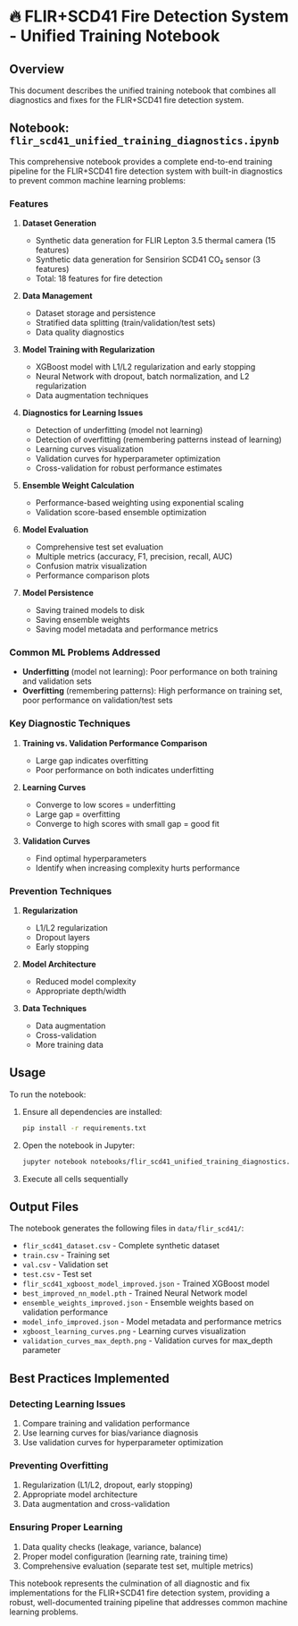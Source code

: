 # 🔥 FLIR+SCD41 Fire Detection System - Unified Training Notebook

## Overview

This document describes the unified training notebook that combines all diagnostics and fixes for the FLIR+SCD41 fire detection system.

## Notebook: `flir_scd41_unified_training_diagnostics.ipynb`

This comprehensive notebook provides a complete end-to-end training pipeline for the FLIR+SCD41 fire detection system with built-in diagnostics to prevent common machine learning problems:

### Features

1. **Dataset Generation**
   - Synthetic data generation for FLIR Lepton 3.5 thermal camera (15 features)
   - Synthetic data generation for Sensirion SCD41 CO₂ sensor (3 features)
   - Total: 18 features for fire detection

2. **Data Management**
   - Dataset storage and persistence
   - Stratified data splitting (train/validation/test sets)
   - Data quality diagnostics

3. **Model Training with Regularization**
   - XGBoost model with L1/L2 regularization and early stopping
   - Neural Network with dropout, batch normalization, and L2 regularization
   - Data augmentation techniques

4. **Diagnostics for Learning Issues**
   - Detection of underfitting (model not learning)
   - Detection of overfitting (remembering patterns instead of learning)
   - Learning curves visualization
   - Validation curves for hyperparameter optimization
   - Cross-validation for robust performance estimates

5. **Ensemble Weight Calculation**
   - Performance-based weighting using exponential scaling
   - Validation score-based ensemble optimization

6. **Model Evaluation**
   - Comprehensive test set evaluation
   - Multiple metrics (accuracy, F1, precision, recall, AUC)
   - Confusion matrix visualization
   - Performance comparison plots

7. **Model Persistence**
   - Saving trained models to disk
   - Saving ensemble weights
   - Saving model metadata and performance metrics

### Common ML Problems Addressed

- **Underfitting** (model not learning): Poor performance on both training and validation sets
- **Overfitting** (remembering patterns): High performance on training set, poor performance on validation/test sets

### Key Diagnostic Techniques

1. **Training vs. Validation Performance Comparison**
   - Large gap indicates overfitting
   - Poor performance on both indicates underfitting

2. **Learning Curves**
   - Converge to low scores = underfitting
   - Large gap = overfitting
   - Converge to high scores with small gap = good fit

3. **Validation Curves**
   - Find optimal hyperparameters
   - Identify when increasing complexity hurts performance

### Prevention Techniques

1. **Regularization**
   - L1/L2 regularization
   - Dropout layers
   - Early stopping

2. **Model Architecture**
   - Reduced model complexity
   - Appropriate depth/width

3. **Data Techniques**
   - Data augmentation
   - Cross-validation
   - More training data

## Usage

To run the notebook:

1. Ensure all dependencies are installed:
   ```bash
   pip install -r requirements.txt
   ```

2. Open the notebook in Jupyter:
   ```bash
   jupyter notebook notebooks/flir_scd41_unified_training_diagnostics.ipynb
   ```

3. Execute all cells sequentially

## Output Files

The notebook generates the following files in `data/flir_scd41/`:
- `flir_scd41_dataset.csv` - Complete synthetic dataset
- `train.csv` - Training set
- `val.csv` - Validation set
- `test.csv` - Test set
- `flir_scd41_xgboost_model_improved.json` - Trained XGBoost model
- `best_improved_nn_model.pth` - Trained Neural Network model
- `ensemble_weights_improved.json` - Ensemble weights based on validation performance
- `model_info_improved.json` - Model metadata and performance metrics
- `xgboost_learning_curves.png` - Learning curves visualization
- `validation_curves_max_depth.png` - Validation curves for max_depth parameter

## Best Practices Implemented

### Detecting Learning Issues
1. Compare training and validation performance
2. Use learning curves for bias/variance diagnosis
3. Use validation curves for hyperparameter optimization

### Preventing Overfitting
1. Regularization (L1/L2, dropout, early stopping)
2. Appropriate model architecture
3. Data augmentation and cross-validation

### Ensuring Proper Learning
1. Data quality checks (leakage, variance, balance)
2. Proper model configuration (learning rate, training time)
3. Comprehensive evaluation (separate test set, multiple metrics)

This notebook represents the culmination of all diagnostic and fix implementations for the FLIR+SCD41 fire detection system, providing a robust, well-documented training pipeline that addresses common machine learning problems.
